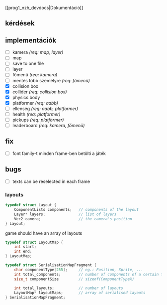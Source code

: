 [[prog1_nzh_devdocs|Dokumentáció]]

## kérdések

## implementációk
- [ ] kamera *(req: map, layer)*
- [ ] map
- [ ] save to one file
- [ ] layer
- [ ] főmenü *(req: kamera)*
- [ ] mentés több személyre *(req: főmenü)*
- [x] collision box
- [x] collider *(req: collision box)*
- [x] physics body
- [x] platformer *(req: aabb)*
- [ ] ellenség *(req: aabb, platformer)*
- [ ] health *(req: platformer)*
- [ ] pickups *(req: platformer)*
- [ ] leaderboard *(req: kamera, főmenü)*

## fix
- [ ] font family-t minden frame-ben betölti a játék

## bugs
- [ ] texts can be reselected in each frame






### layouts
```c
typedef struct Layout {
	ComponentLists components;   // components of the layout
	Layer* layers;				 // list of layers
	Vec2 camera;   				 // the camera's position
} Layout;
```
game should have an array of layouts
```c
typedef struct LayoutMap {
	int start;
	int end;
} LayoutMap;

typedef struct SerialisationMapFragment {
	char componentType[255];     // eg.: Position, Sprite, ...
	int total_components;   	 // number of components of a certain type
	size_t componentSize		 // sizeof(ComponentTypeX)
	
	int total_layouts;		     // number of layouts
	LayoutMap* layoutMaps;       // array of serialised layouts
} SerialisationMapFragment;
```